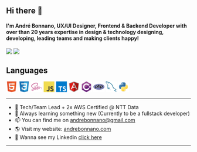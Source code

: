 ## Hi there 👋

#### I'm André Bonnano, UX/UI Designer, Frontend & Backend Developer with over than 20 years expertise in design & technology designing, developing, leading teams and making clients happy!

<div>
    <img height="150em" src="https://github-readme-stats.vercel.app/api?username=andrebonnano&show_icons=true&theme=onedark&include_all_commits=true&count_private=true"/>
    <img height="150em" src="https://github-readme-stats.vercel.app/api/top-langs/?username=andrebonnano&layout=compact&langs_count=7&theme=onedark"/>
</div>

## Languages
<div>
  <img alt="André Bonnano - HTML" height="30" src="https://raw.githubusercontent.com/devicons/devicon/master/icons/html5/html5-original.svg">
  <img alt="André Bonnano - CSS" height="30" src="https://raw.githubusercontent.com/devicons/devicon/master/icons/css3/css3-original.svg">
  <img alt="André Bonnano - SASS" height="30" src="https://raw.githubusercontent.com/devicons/devicon/master/icons/sass/sass-original.svg">
  <img alt="André Bonnano - JavaScript" height="30" src="https://raw.githubusercontent.com/devicons/devicon/master/icons/javascript/javascript-original.svg">
  <img alt="André Bonnano - TypeScript" height="30" src="https://raw.githubusercontent.com/devicons/devicon/master/icons/typescript/typescript-original.svg">
  <img alt="André Bonnano - Angular" height="30" src="https://raw.githubusercontent.com/devicons/devicon/master/icons/angularjs/angularjs-original.svg">
  <img alt="André Bonnano - C#" height="30" src="https://raw.githubusercontent.com/devicons/devicon/master/icons/csharp/csharp-original.svg">
  <img alt="André Bonnano - PHP" height="30" src="https://raw.githubusercontent.com/devicons/devicon/master/icons/php/php-original.svg">
  <img alt="André Bonnano - MySql" height="30" src="https://raw.githubusercontent.com/devicons/devicon/master/icons/mysql/mysql-original.svg">
  <img alt="André Bonnano - Python" height="30" src="https://raw.githubusercontent.com/devicons/devicon/master/icons/python/python-original.svg">
</div>

---------------------------------------------------------------------------
- 🔭 Tech/Team Lead + 2x AWS Certified @ NTT Data
- 🌱 Always learning something new (Currently to be a fullstack developer)
- 📫 You can find me on andrebonnano@gmail.com
- 🌎 Visit my website: [andrebonnano.com](https://andrebonnano.com)
- 📃 Wanna see my Linkedin [click here](https://www.linkedin.com/in/andrebonnano/)
---------------------------------------------------------------------------

